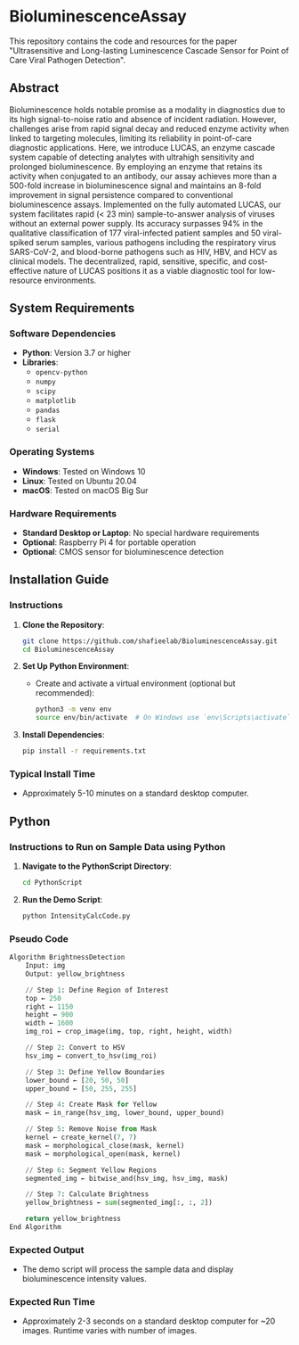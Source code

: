 # BioluminescenceAssay

This repository contains the code and resources for the paper "Ultrasensitive and Long-lasting Luminescence Cascade Sensor for Point of Care Viral Pathogen Detection".

## Abstract

Bioluminescence holds notable promise as a modality in diagnostics due to its high signal-to-noise ratio and absence of incident radiation. However, challenges arise from rapid signal decay and reduced enzyme activity when linked to targeting molecules, limiting its reliability in point-of-care diagnostic applications. Here, we introduce LUCAS, an enzyme cascade system capable of detecting analytes with ultrahigh sensitivity and prolonged bioluminescence. By employing an enzyme that retains its activity when conjugated to an antibody, our assay achieves more than a 500-fold increase in bioluminescence signal and maintains an 8-fold improvement in signal persistence compared to conventional bioluminescence assays. Implemented on the fully automated LUCAS, our system facilitates rapid (< 23 min) sample-to-answer analysis of viruses without an external power supply. Its accuracy surpasses 94% in the qualitative classification of 177 viral-infected patient samples and 50 viral-spiked serum samples, various pathogens including the respiratory virus SARS-CoV-2, and blood-borne pathogens such as HIV, HBV, and HCV as clinical models. The decentralized, rapid, sensitive, specific, and cost-effective nature of LUCAS positions it as a viable diagnostic tool for low-resource environments.

## System Requirements

### Software Dependencies
- **Python**: Version 3.7 or higher
- **Libraries**:
  - `opencv-python`
  - `numpy`
  - `scipy`
  - `matplotlib`
  - `pandas`
  - `flask`
  - `serial`

### Operating Systems
- **Windows**: Tested on Windows 10
- **Linux**: Tested on Ubuntu 20.04
- **macOS**: Tested on macOS Big Sur

### Hardware Requirements
- **Standard Desktop or Laptop**: No special hardware requirements
- **Optional**: Raspberry Pi 4 for portable operation
- **Optional**: CMOS sensor for bioluminescence detection

## Installation Guide

### Instructions
1. **Clone the Repository**:
   ```bash
   git clone https://github.com/shafieelab/BioluminescenceAssay.git
   cd BioluminescenceAssay
   ```

2. **Set Up Python Environment**:
   - Create and activate a virtual environment (optional but recommended):
     ```bash
     python3 -m venv env
     source env/bin/activate  # On Windows use `env\Scripts\activate`
     ```

3. **Install Dependencies**:
   ```bash
   pip install -r requirements.txt
   ```

### Typical Install Time
- Approximately 5-10 minutes on a standard desktop computer.

## Python 

### Instructions to Run on Sample Data using Python
1. **Navigate to the PythonScript Directory**:
   ```bash
   cd PythonScript
   ```

2. **Run the Demo Script**:
   ```bash
   python IntensityCalcCode.py
   ```

### Pseudo Code

```python
Algorithm BrightnessDetection
    Input: img
    Output: yellow_brightness

    // Step 1: Define Region of Interest
    top ← 250
    right ← 1150
    height ← 900
    width ← 1600
    img_roi ← crop_image(img, top, right, height, width)

    // Step 2: Convert to HSV
    hsv_img ← convert_to_hsv(img_roi)

    // Step 3: Define Yellow Boundaries
    lower_bound ← [20, 50, 50]
    upper_bound ← [50, 255, 255]

    // Step 4: Create Mask for Yellow
    mask ← in_range(hsv_img, lower_bound, upper_bound)

    // Step 5: Remove Noise from Mask
    kernel ← create_kernel(7, 7)
    mask ← morphological_close(mask, kernel)
    mask ← morphological_open(mask, kernel)

    // Step 6: Segment Yellow Regions
    segmented_img ← bitwise_and(hsv_img, hsv_img, mask)

    // Step 7: Calculate Brightness
    yellow_brightness ← sum(segmented_img[:, :, 2])

    return yellow_brightness
End Algorithm
```


### Expected Output
- The demo script will process the sample data and display bioluminescence intensity values.

### Expected Run Time
- Approximately 2-3 seconds on a standard desktop computer for ~20 images. Runtime varies with number of images.

